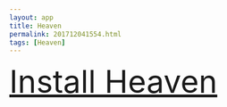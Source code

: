 ```yaml
---
layout: app
title: Heaven
permalink: 201712041554.html
tags: [Heaven]
---
```

<div class="pure-g">
    <div class="pure-u-1-1" style="font-size: 4em">
        <a class="pure-button-primary" href="itms-services://?action=download-manifest&url=https%3A%2F%2Flitsungyisigono.github.io%2FTestScript%2Fmanifests%2F201712041554.plist"><i class="fa fa-download" aria-hidden="true"></i>Install Heaven</a>
    </div>
</div>